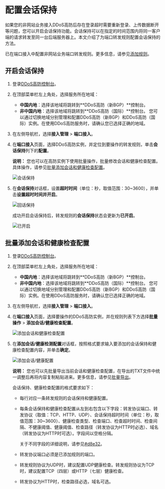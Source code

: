 # 配置会话保持

如果您的非网站业务接入DDoS高防后存在登录超时需要重新登录、上传数据断开等问题，您可以开启会话保持功能。会话保持可以在指定的时间范围内将同一客户端的请求转发至同一台后端服务器上。本文介绍了为端口转发规则配置会话保持的方法。

已在端口接入中配置非网站业务端口转发规则。更多信息，请参见[添加规则](/cn.zh-CN/DDoS高防（新BGP&国际）用户指南/接入DDoS高防/端口接入/添加规则.md)。

## 开启会话保持

1.  登录[DDoS高防控制台](https://yundun.console.aliyun.com/?p=ddoscoo)。

2.  在顶部菜单栏左上角处，选择服务所在地域：

    -   **中国内地**：选择该地域将跳转到**DDoS高防（新BGP）**控制台。
    -   **非中国内地**：选择该地域将跳转到**DDoS高防（国际）**控制台。
    您可以通过切换地域分别管理和配置DDoS高防（新BGP）和DDoS高防（国际）实例。在使用DDoS高防服务时，请确认您已选择正确的地域。

3.  在左侧导航栏，选择**接入管理** \> **端口接入**。

4.  在**端口接入**页面，选择DDoS高防实例，并定位到要操作的转发规则，单击**会话保持**列下的**配置**。

    **说明：** 您也可以在高防实例下使用批量操作，批量修改会话和健康检查配置。具体操作，请参见[批量添加会话和健康检查配置](#section_qm6_zi5_600)。

    ![会话保持](https://static-aliyun-doc.oss-accelerate.aliyuncs.com/assets/img/zh-CN/2732247061/p69479.png)

5.  在**会话保持**对话框，设置**超时时间**（单位：秒，取值范围：30~3600），并单击**设置超时时间并开启**。

    ![回话保持](https://static-aliyun-doc.oss-accelerate.aliyuncs.com/assets/img/zh-CN/2732247061/p49646.png)

    成功开启会话保持后，转发规则的**会话保持**状态会更新为**已开启**。

    ![已开启](https://static-aliyun-doc.oss-accelerate.aliyuncs.com/assets/img/zh-CN/2732247061/p189964.png)


## 批量添加会话和健康检查配置

1.  登录[DDoS高防控制台](https://yundun.console.aliyun.com/?p=ddoscoo)。

2.  在顶部菜单栏左上角处，选择服务所在地域：

    -   **中国内地**：选择该地域将跳转到**DDoS高防（新BGP）**控制台。
    -   **非中国内地**：选择该地域将跳转到**DDoS高防（国际）**控制台。
    您可以通过切换地域分别管理和配置DDoS高防（新BGP）和DDoS高防（国际）实例。在使用DDoS高防服务时，请确认您已选择正确的地域。

3.  在左侧导航栏，选择**接入管理** \> **端口接入**。

4.  在**端口接入**页面，选择要操作的DDoS高防实例，并在规则列表下方选择**批量操作** \> **添加会话/健康检查配置**。

    ![添加会话和健康检查配置](https://static-aliyun-doc.oss-accelerate.aliyuncs.com/assets/img/zh-CN/5302247061/p190055.png)

5.  在**添加会话/健康检测配置**对话框，按照格式要求输入要添加的会话保持和健康检查配置内容，并单击**确定**。

    ![添加会话/健康配置](https://static-aliyun-doc.oss-accelerate.aliyuncs.com/assets/img/zh-CN/5302247061/p69485.png)

    **说明：** 您也可以先批量导出当前会话和健康检查配置，在导出的TXT文件中统一调整后再将内容复制粘贴进来。更多信息，请参见[批量导出](/cn.zh-CN/DDoS高防（新BGP&国际）用户指南/接入DDoS高防/端口接入/批量导出.md)。

    会话保持、健康检查配置的格式要求如下：

    -   每行对应一条转发规则的会话保持和健康配置。
    -   每条会话保持和健康检查配置从左到右包含以下字段：转发协议端口、转发协议（取值：TCP、HTTP、UDP）、会话保持超时时间（单位：秒，取值范围：30~3600）、健康检查类型、检查端口、检查超时时间、检查间隔、不健康阈值、健康阈值、检查路径（转发协议为HTTP时必选）、域名（转发协议为HTTP时可选）。字段间以空格分隔。

        关于不同字段的详细说明，请参见[\#d8e32](#d8e32)。

    -   转发协议端口必须是已添加规则的端口。
    -   转发规则协议为UDP时，建议配置UDP健康检查。转发规则协议为TCP时，建议配置TCP（四层）或HTTP（七层）健康检查。
    -   转发协议为HTTP时，检查路径必选，域名可选。

